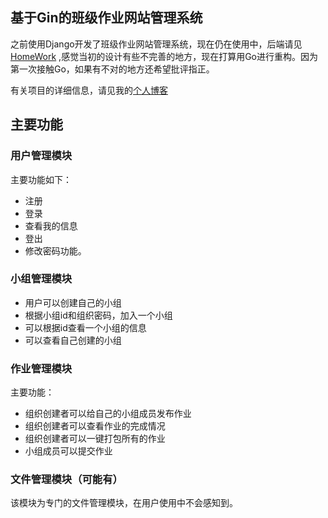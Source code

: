 ## 基于Gin的班级作业网站管理系统
之前使用Django开发了班级作业网站管理系统，现在仍在使用中，后端请见[HomeWork](https://github.com/li1553770945/HomeWork)
,感觉当初的设计有些不完善的地方，现在打算用Go进行重构。因为第一次接触Go，如果有不对的地方还希望批评指正。

有关项目的详细信息，请见我的[个人博客](http://blog.peacesheep.xyz/categories/?category=%E4%BD%9C%E4%B8%9A%E7%BD%91%E7%AB%99%E5%90%8E%E7%AB%AF%E8%AE%BE%E8%AE%A1)
<!-- more -->
## 主要功能

### 用户管理模块

主要功能如下：

+ 注册
+ 登录
+ 查看我的信息
+ 登出
+ 修改密码功能。

### 小组管理模块

+ 用户可以创建自己的小组
+ 根据小组id和组织密码，加入一个小组
+ 可以根据id查看一个小组的信息
+ 可以查看自己创建的小组


### 作业管理模块

主要功能：
+ 组织创建者可以给自己的小组成员发布作业
+ 组织创建者可以查看作业的完成情况
+ 组织创建者可以一键打包所有的作业
+ 小组成员可以提交作业

### 文件管理模块（可能有）

该模块为专门的文件管理模块，在用户使用中不会感知到。